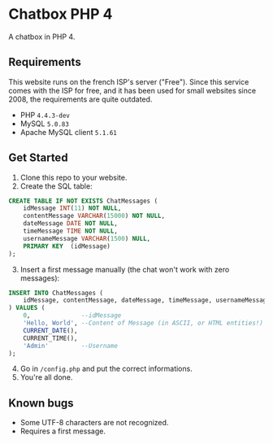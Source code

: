 # Chatbox PHP 4
A chatbox in PHP 4.
## Requirements
This website runs on the french ISP's server ("Free"). Since this service comes with the ISP for free, and it has been used for small websites since 2008, the requirements are quite outdated.
- PHP `4.4.3-dev`
- MySQL `5.0.83`
- Apache MySQL client `5.1.61`

## Get Started
1. Clone this repo to your website.
2. Create the SQL table:
```sql
CREATE TABLE IF NOT EXISTS ChatMessages (
	idMessage INT(11) NOT NULL,
	contentMessage VARCHAR(15000) NOT NULL,
	dateMessage DATE NOT NULL,
	timeMessage TIME NOT NULL,
	usernameMessage VARCHAR(1500) NULL,
	PRIMARY KEY  (idMessage)
);
```
3. Insert a first message manually (the chat won't work with zero messages):
```sql
INSERT INTO ChatMessages (
	idMessage, contentMessage, dateMessage, timeMessage, usernameMessage
) VALUES (
	0,				--idMessage
	'Hello, World', --Content of Message (in ASCII, or HTML entities!)
	CURRENT_DATE(),
	CURRENT_TIME(),
	'Admin'			--Username
);
```
4. Go in `/config.php` and put the correct informations.
5. You're all done.

## Known bugs
- Some UTF-8 characters are not recognized.
- Requires a first message.